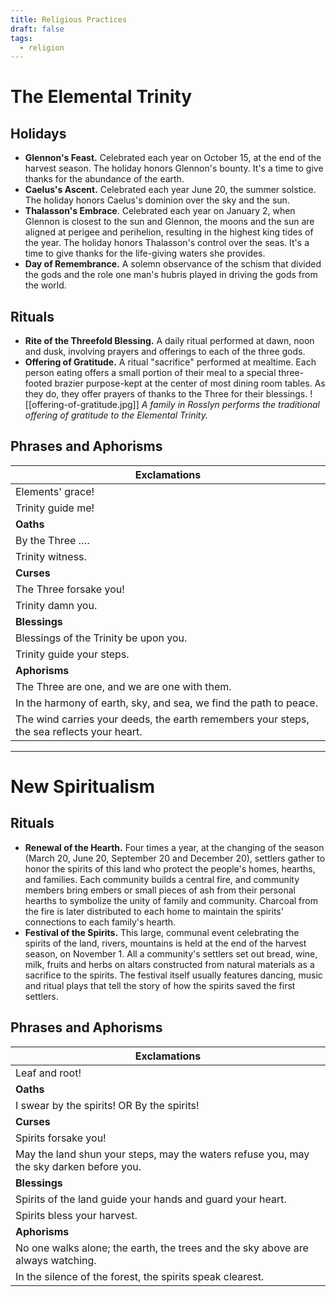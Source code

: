 ```yaml
---
title: Religious Practices
draft: false
tags:
  - religion
---
```

# The Elemental Trinity
## Holidays
* **Glennon's Feast.** Celebrated each year on October 15, at the end of the harvest season. The holiday honors Glennon's bounty. It's a time to give thanks for the abundance of the earth.
* **Caelus's Ascent.** Celebrated each year June 20, the summer solstice. The holiday honors Caelus's dominion over the sky and the sun.
* **Thalasson's Embrace**. Celebrated each year on January 2, when Glennon is closest to the sun and Glennon, the moons and the sun are aligned at perigee and perihelion, resulting in the highest king tides of the year. The holiday honors Thalasson's control over the seas. It's a time to give thanks for the life-giving waters she provides.
* **Day of Remembrance.** A solemn observance of the schism that divided the gods and the role one man's hubris played in driving the gods from the world.
## Rituals
* **Rite of the Threefold Blessing.** A daily ritual performed at dawn, noon and dusk, involving prayers and offerings to each of the three gods.
* **Offering of Gratitude.** A ritual "sacrifice" performed at mealtime. Each person eating offers a small portion of their meal to a special three-footed brazier purpose-kept at the center of most dining room tables. As they do, they offer prayers of thanks to the Three for their blessings.
 ![[offering-of-gratitude.jpg]]
 *A family in Rosslyn performs the traditional offering of gratitude to the Elemental Trinity.*
## Phrases and Aphorisms

| Exclamations                                                                              |
| ----------------------------------------------------------------------------------------- |
| Elements' grace!                                                                          |
| Trinity guide me!                                                                         |
| **Oaths**                                                                                 |
| By the Three ….                                                                           |
| Trinity witness.                                                                          |
| **Curses**                                                                                |
| The Three forsake you!                                                                    |
| Trinity damn you.                                                                         |
| **Blessings**                                                                             |
| Blessings of the Trinity be upon you.                                                     |
| Trinity guide your steps.                                                                 |
| **Aphorisms**                                                                             |
| The Three are one, and we are one with them.                                              |
| In the harmony of earth, sky, and sea, we find the path to peace.                         |
| The wind carries your deeds, the earth remembers your steps, the sea reflects your heart. |

---
# New Spiritualism
## Rituals
* **Renewal of the Hearth.** Four times a year, at the changing of the season (March 20, June 20, September 20 and December 20), settlers gather to honor the spirits of this land who protect the people's homes, hearths, and families. Each community builds a central fire, and community members bring embers or small pieces of ash from their personal hearths to symbolize the unity of family and community. Charcoal from the fire is later distributed to each home to maintain the spirits' connections to each family's hearth.
* **Festival of the Spirits.** This large, communal event celebrating the spirits of the land, rivers, mountains is held at the end of the harvest season, on November 1. All a community's settlers  set out bread, wine, milk, fruits and herbs on altars constructed from natural materials as a sacrifice to the spirits. The festival itself usually features dancing, music and ritual plays that tell the story of how the spirits saved the first settlers. 
## Phrases and Aphorisms

| Exclamations                                                                            |
| --------------------------------------------------------------------------------------- |
| Leaf and root!                                                                          |
| **Oaths**                                                                               |
| I swear by the spirits! OR By the spirits!                                              |
| **Curses**                                                                              |
| Spirits forsake you!                                                                    |
| May the land shun your steps, may the waters refuse you, may the sky darken before you. |
| **Blessings**                                                                           |
| Spirits of the land guide your hands and guard your heart.                              |
| Spirits bless your harvest.                                                             |
| **Aphorisms**                                                                           |
| No one walks alone; the earth, the trees and the sky above are always watching.         |
| In the silence of the forest, the spirits speak clearest.                               |
